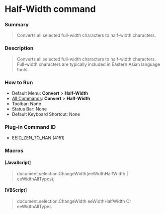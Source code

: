 # Half-Width command

### Summary

> Converts all selected full-width characters to half-width characters.

### Description

> Converts all selected full-width characters to half-width characters.
> Full-width characters are typically included in Eastern Asian language
> fonts.

### How to Run

- Default Menu: **Convert** \> **Half-Width**
- [All Commands](../tools/all_commands): **Convert** \> **Half-Width**
- Toolbar: None
- Status Bar: None
- Default Keyboard Shortcut: None

### Plug-in Command ID

- EEID\_ZEN\_TO\_HAN (4151)

### Macros

#### \[JavaScript\]

> document.selection.ChangeWidth(eeWidthHalfWidth \| eeWidthAllTypes);

#### \[VBScript\]

> document.selection.ChangeWidth eeWidthHalfWidth Or eeWidthAllTypes
